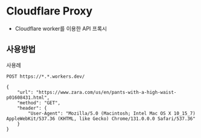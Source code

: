 # Cloudflare Proxy

- Cloudflare worker를 이용한 API 프록시

## 사용방법

사용례

```
POST https://*.*.workers.dev/

{
    "url": "https://www.zara.com/us/en/pants-with-a-high-waist-p01608431.html",
    "method": "GET",
    "header": {
        "User-Agent": "Mozilla/5.0 (Macintosh; Intel Mac OS X 10_15_7) AppleWebKit/537.36 (KHTML, like Gecko) Chrome/131.0.0.0 Safari/537.36"
    }
}
```
